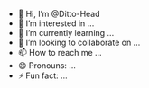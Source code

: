 - 👋 Hi, I’m @Ditto-Head
- 👀 I’m interested in ...
- 🌱 I’m currently learning ...
- 💞️ I’m looking to collaborate on ...
- 📫 How to reach me ...
- 😄 Pronouns: ...
- ⚡ Fun fact: ...

<!---
Ditto-Head/Ditto-Head is a ✨ special ✨ repository because its `README.md` (this file) appears on your GitHub profile.
You can click the Preview link to take a look at your changes.
--->
